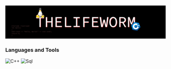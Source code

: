 [![Header](https://github.com/TheLifeWorm/thelifeworm/blob/main/assets/header.png)](https://vk.com/thelifeworm)

### Languages and Tools
![C++](https://img.shields.io/badge/-C++-090909?style-for-the-badge&logo=C%2b%2b&logoColor-6296CC)
![Sql](https://img.shields.io/badge/-Sql-090909?style-for-the-badge&logo=mysql&logoColor-006488)
